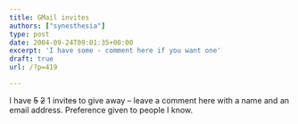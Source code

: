 ```yaml
---
title: GMail invites
authors: ["synesthesia"]
type: post
date: 2004-09-24T09:01:35+00:00
excerpt: 'I have some - comment here if you want one'
draft: true
url: /?p=419

---
```

I have <del>5</del> <del>2</del> 1 invite<del>s</del> to give away &#8211; leave a comment here with a name and an email address. Preference given to people I know.